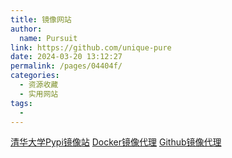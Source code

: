 ```yaml
---
title: 镜像网站
author: 
  name: Pursuit
link: https://github.com/unique-pure
date: 2024-03-20 13:12:27
permalink: /pages/04404f/
categories: 
  - 资源收藏
  - 实用网站
tags: 
  - 
---
```

[清华大学Pypi镜像站](https://mirrors.tuna.tsinghua.edu.cn/help/pypi/)
[Docker镜像代理](https://dockerproxy.com/)
[Github镜像代理](https://ghproxy.com/)
